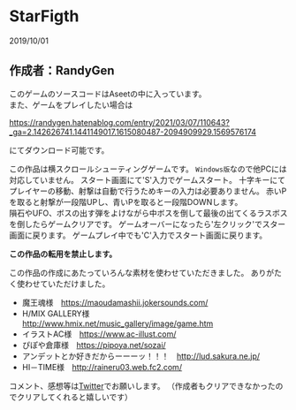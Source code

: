 # StarFigth

2019/10/01
## 作成者：RandyGen

このゲームのソースコードはAseetの中に入っています。  
また、ゲームをプレイしたい場合は

https://randygen.hatenablog.com/entry/2021/03/07/110643?_ga=2.142626741.1441149017.1615080487-2094909929.1569576174

にてダウンロード可能です。  

この作品は横スクロールシューティングゲームです。
`Windows版`なので他PCには対応していません。
スタート画面にて'S'入力でゲームスタート。
十字キーにてプレイヤーの移動、射撃は自動で行うためキーの入力は必要ありません。
赤いPを取ると射撃が一段階UPし、青いPを取ると一段階DOWNします。  
隕石やUFO、ボスの出す弾をよけながら中ボスを倒して最後の出てくるラスボスを倒したらゲームクリアです。
ゲームオーバーになったら'左クリック'でスター画面に戻ります。
ゲームプレイ中でも'C'入力でスタート画面に戻ります。

__この作品の転用を禁止します。__

この作品の作成にあたっていろんな素材を使わせていただきました。
ありがたく使わせていただけました。


- 魔王魂様　https://maoudamashii.jokersounds.com/
- H/MIX GALLERY様　http://www.hmix.net/music_gallery/image/game.htm
- イラストAC様　https://www.ac-illust.com/
- ぴぽや倉庫様　https://pipoya.net/sozai/
- アンデットとか好きだからーーーッ！！！　http://lud.sakura.ne.jp/
- HI－TIME様　http://raineru03.web.fc2.com/

コメント、感想等は[Twitter](https://twitter.com/Randy48932662/status/1179283840050876418)でお願いします。
（作成者もクリアできなかったのでクリアしてくれると嬉しいです）

